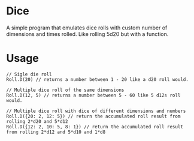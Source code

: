 # Dice
A simple program that emulates dice rolls with custom number of dimensions and times rolled. Like rolling 5d20 but with a function.

# Usage
```
// Sigle die roll
Roll.D(20) // returns a number between 1 - 20 like a d20 roll would.

// Multiple dice roll of the same dimensions
Roll.D(12, 5) // returns a number between 5 - 60 like 5 d12s roll would.

// Multiple dice roll with dice of different dimensions and numbers
Roll.D({20: 2, 12: 5}) // return the accumulated roll result from rolling 2*d20 and 5*d12
Roll.D({12: 2, 10: 5, 8: 1}) // return the accumulated roll result from rolling 2*d12 and 5*d10 and 1*d8
```
